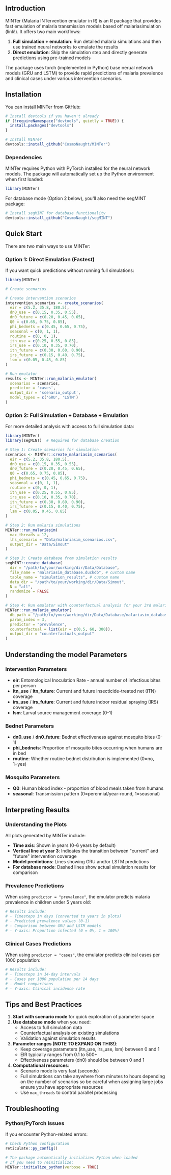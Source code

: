 ## Introduction

MINTer (Malaria INTervention emulator in R) is an R package that provides fast emulation of malaria transmission models based off malariasimulation (link!). It offers two main workflows:

1. **Full simulation + emulation**: Run detailed malaria simulations and then use trained neural networks to emulate the results
2. **Direct emulation**: Skip the simulation step and directly generate predictions using pre-trained models

The package uses torch (implemented in Python) base nerual network models (GRU and LSTM) to provide rapid predictions of malaria prevalence and clinical cases under various intervention scenarios.

## Installation

You can install MINTer from GitHub:


``` r
# Install devtools if you haven't already
if (!requireNamespace("devtools", quietly = TRUE)) {
  install.packages("devtools")
}

# Install MINTer
devtools::install_github("CosmoNaught/MINTer")
```

### Dependencies

MINTer requires Python with PyTorch installed for the neural network models. The package will automatically set up the Python environment when first loaded:


``` r
library(MINTer)
```

For database mode (Option 2 below), you'll also need the segMINT package:


``` r
# Install segMINT for database functionality
devtools::install_github("CosmoNaught/segMINT")
```

## Quick Start

There are two main ways to use MINTer:

### Option 1: Direct Emulation (Fastest)

If you want quick predictions without running full simulations:


``` r
library(MINTer)

# Create scenarios

# Create intervention scenarios
intervention_scenarios <- create_scenarios(
  eir = c(5.2, 35.8, 180.5),
  dn0_use = c(0.15, 0.35, 0.55),
  dn0_future = c(0.20, 0.45, 0.65),
  Q0 = c(0.65, 0.75, 0.85),
  phi_bednets = c(0.45, 0.65, 0.75),
  seasonal = c(0, 1, 1),
  routine = c(0, 0, 1),
  itn_use = c(0.25, 0.55, 0.85),
  irs_use = c(0.10, 0.35, 0.70),
  itn_future = c(0.30, 0.60, 0.90),
  irs_future = c(0.15, 0.40, 0.75),
  lsm = c(0.05, 0.45, 0.85)
)

# Run emulator
results <- MINTer::run_malaria_emulator(
  scenarios = scenarios,
  predictor = 'cases',
  output_dir = 'scenario_output',
  model_types = c('GRU', 'LSTM')
)
```

### Option 2: Full Simulation + Database + Emulation

For more detailed analysis with access to full simulation data:


``` r
library(MINTer)
library(segMINT)  # Required for database creation

# Step 1: Create scenarios for simulation
scenarios <- MINTer::create_malariasim_scenarios(
  eir = c(5.2, 35.8, 180.5),
  dn0_use = c(0.15, 0.35, 0.55),
  dn0_future = c(0.20, 0.45, 0.65),
  Q0 = c(0.65, 0.75, 0.85),
  phi_bednets = c(0.45, 0.65, 0.75),
  seasonal = c(0, 1, 1),
  routine = c(0, 0, 1),
  itn_use = c(0.25, 0.55, 0.85),
  irs_use = c(0.10, 0.35, 0.70),
  itn_future = c(0.30, 0.60, 0.90),
  irs_future = c(0.15, 0.40, 0.75),
  lsm = c(0.05, 0.45, 0.85)
)

# Step 2: Run malaria simulations
MINTer::run_malariasim(
  max_threads = 12,
  lhs_scenario = "Data/malariasim_scenarios.csv",
  output_dir = "Data/Simout"
)

# Step 3: Create database from simulation results
segMINT::create_database(
  dir = "/path/to/your/working/dir/Data/Database", 
  file_name = "malariasim_database.duckdb", # custom name
  table_name = "simulation_results", # custom name
  data_dir = "/path/to/your/working/dir/Data/Simout",
  N = "all",
  randomize = FALSE
)

# Step 4: Run emulator with counterfactual analysis for your 3rd malariasimulation scenario to explore prevalence changes across a range of EIR values
MINTer::run_malaria_emulator(
  db_path = "/path/to/your/working/dir/Data/Database/malariasim_database.duckdb",
  param_index = 3,
  predictor = "prevalence",
  counterfactual = list(eir = c(0.5, 60, 300)),
  output_dir = "counterfactuals_output"
)

```

## Understanding the model Parameters

### Intervention Parameters

- **eir**: Entomological Inoculation Rate - annual number of infectious bites per person
- **itn_use** / **itn_future**: Current and future insecticide-treated net (ITN) coverage
- **irs_use** / **irs_future**: Current and future indoor residual spraying (IRS) coverage
- **lsm**: Larval source management coverage (0-1)

### Bednet Parameters

- **dn0_use** / **dn0_future**: Bednet effectiveness against mosquito bites (0-1)
- **phi_bednets**: Proportion of mosquito bites occurring when humans are in bed
- **routine**: Whether routine bednet distribution is implemented (0=no, 1=yes)

### Mosquito Parameters

- **Q0**: Human blood index - proportion of blood meals taken from humans
- **seasonal**: Transmission pattern (0=perennial/year-round, 1=seasonal)

## Interpreting Results

### Understanding the Plots

All plots generated by MINTer include:
- **Time axis**: Shown in years (0-6 years by default)
- **Vertical line at year 3**: Indicates the transition between "current" and "future" intervention coverage
- **Model predictions**: Lines showing GRU and/or LSTM predictions
- **For database mode**: Dashed lines show actual simulation results for comparison

### Prevalence Predictions

When using `predictor = "prevalence"`, the emulator predicts malaria prevalence in children under 5 years old:


``` r
# Results include:
# - Timesteps in days (converted to years in plots)
# - Predicted prevalence values (0-1)
# - Comparison between GRU and LSTM models
# - Y-axis: Proportion infected (0 = 0%, 1 = 100%)
```

### Clinical Cases Predictions

When using `predictor = "cases"`, the emulator predicts clinical cases per 1000 population:


``` r
# Results include:
# - Timesteps in 14-day intervals
# - Cases per 1000 population per 14 days
# - Model comparisons
# - Y-axis: Clinical incidence rate
```

## Tips and Best Practices

1. **Start with scenario mode** for quick exploration of parameter space
2. **Use database mode** when you need:
   - Access to full simulation data
   - Counterfactual analysis on existing simulations
   - Validation against simulation results
3. **Parameter ranges (NOTE TO EXPAND ON THIS!)**:
   - Keep coverage parameters (itn_use, irs_use, lsm) between 0 and 1
   - EIR typically ranges from 0.1 to 500+
   - Effectiveness parameters (dn0) should be between 0 and 1
4. **Computational resources**:
   - Scenario mode is very fast (seconds)
   - Full simulations can take anywhere from minutes to hours depending on the number of scenarios so be careful when assigning large jobs ensure you have appropriate resources
   - Use `max_threads` to control parallel processing

## Troubleshooting

### Python/PyTorch Issues

If you encounter Python-related errors:


``` r
# Check Python configuration
reticulate::py_config()

# The package automatically initializes Python when loaded
# If you need to reinitialize:
MINTer::initialize_python(verbose = TRUE)
```
